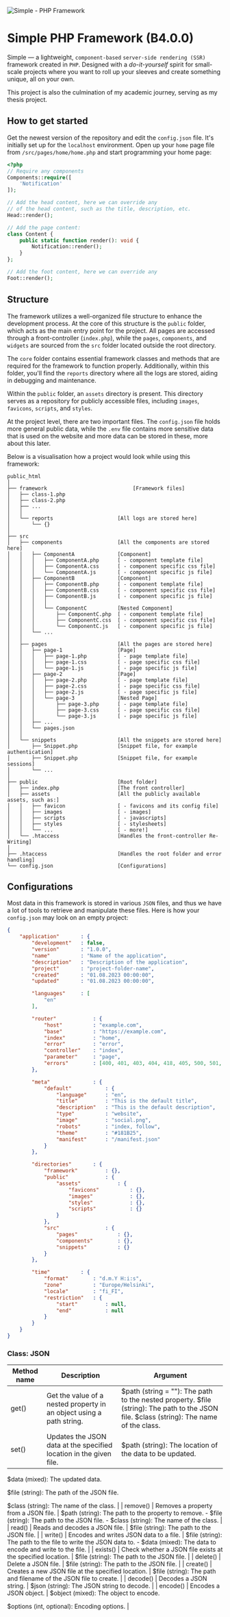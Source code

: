 ![Simple - PHP Framework](https://github.com/eremannisto/ombra-framework/blob/main/public/assets/images/social.png)

# Simple PHP Framework (B4.0.0)
Simple — a lightweight, `component-based` `server-side rendering (SSR)` framework created in `PHP`. Designed with a *do-it-yourself* spirit for small-scale projects where you want to roll up your sleeves and create something unique, all on your own.

This project is also the culmination of my academic journey, serving as my thesis project.

## How to get started
Get the newest version of the repository and edit the `config.json` file. It's initially set up for the `localhost` environment. Open up your `home` page file from `/src/pages/home/home.php` and start programming your home page:

```php
<?php
// Require any components
Components::require([
    'Notification'
]);

// Add the head content, here we can override any
// of the head content, such as the title, description, etc.
Head::render();

// Add the page content:
class Content {
    public static function render(): void { 
        Notification::render();
    }
};

// Add the foot content, here we can override any
Foot::render();
```


## Structure
The framework utilizes a well-organized file structure to enhance the development process. At the core of this structure is the `public` folder, which acts as the main entry point for the project. All pages are accessed through a front-controller (`index.php`), while the `pages`, `components`, and `widgets` are sourced from the `src` folder located outside the root directory.

The `core` folder contains essential framework classes and methods that are required for the framework to function properly. Additionally, within this folder, you'll find the `reports` directory where all the logs are stored, aiding in debugging and maintenance.

Within the `public` folder, an `assets` directory is present. This directory serves as a repository for publicly accessible files, including `images`, `favicons`, `scripts`, and `styles`.

At the project level, there are two important files. The `config.json` file holds more general public data, while the `.env` file contains more sensitive data that is used on the website and more data can be stored in these, more about this later.

Below is a visualisation how a project would look while using this framework:

```
public_html
│   
├── framework                            [Framework files]
│   ├── class-1.php
│   ├── class-2.php
│   ├── ...
│   │   
│   └── reports                     [All logs are stored here]
│       └── {}
│
├── src
│   ├── components                  [All the components are stored here]
│   │   ├── ComponentA              [Component]    
│   │   │   ├── ComponentA.php      [ - component template file]
│   │   │   ├── ComponentA.css      [ - component specific css file]
│   │   │   └── ComponentA.js       [ - component specific js file]
│   │   ├── ComponentB              [Component]        
│   │   │   ├── ComponentB.php      [ - component template file]
│   │   │   ├── ComponentB.css      [ - component specific css file]
│   │   │   ├── ComponentB.js       [ - component specific js file]
│   │   │   │ 
│   │   │   └── ComponentC          [Nested Component]
│   │   │       ├── ComponentC.php  [ - component template file]
│   │   │       ├── ComponentC.css  [ - component specific css file]
│   │   │       └── ComponentC.js   [ - component specific js file]
│   │   └── ...
│   │   
│   ├── pages                       [All the pages are stored here]
│   │   ├── page-1                  [Page]
│   │   │   ├── page-1.php          [ - page template file]
│   │   │   ├── page-1.css          [ - page specific css file]
│   │   │   └── page-1.js           [ - page specific js file]
│   │   ├── page-2                  [Page]
│   │   │   ├── page-2.php          [ - page template file]
│   │   │   ├── page-2.css          [ - page specific css file]
│   │   │   ├── page-2.js           [ - page specific js file]
│   │   │   └── page-3              [Nested Page]
│   │   │       ├── page-3.php      [ - page template file]
│   │   │       ├── page-3.css      [ - page specific css file]
│   │   │       └── page-3.js       [ - page specific js file]
│   │   ├── ...                     
│   │   └── pages.json
│   │
│   └── snippets                    [All the snippets are stored here]
│       ├── Snippet.php             [Snippet file, for example authentication]
│       ├── Snippet.php             [Snippet file, for example sessions]
│       └── ...
│   
├── public                          [Root folder]
│   ├── index.php                   [The front controller]
│   ├── assets                      [All the publicly available assets, such as:]
│   │   ├── favicon                 [ - favicons and its config file]
│   │   ├── images                  [ - images]
│   │   ├── scripts                 [ - javascripts]
│   │   ├── styles                  [ - stylesheets]
│   │   └── ...                     [ - more!]
│   └── .htaccess                   [Handles the front-controller Re-Writing]
│   
├── .htaccess                       [Handles the root folder and error handling]
└── config.json                     [Configurations]
```

## Configurations
Most data in this framework is stored in various `JSON` files, and thus we have a lot of tools to retrieve and manipulate these files. Here is how your `config.json` may look on an empty project:
```json
{
    "application"       : {
        "development"   : false,
        "version"       : "1.0.0",
        "name"          : "Name of the application",
        "description"   : "Description of the application",
        "project"       : "project-folder-name",
        "created"       : "01.08.2023 00:00:00",
        "updated"       : "01.08.2023 00:00:00",

        "languages"     : [
            "en"
        ],

        "router"            : {
            "host"          : "example.com",
            "base"          : "https://example.com",
            "index"         : "home",
            "error"         : "error",
            "controller"    : "index",
            "parameter"     : "page",
            "errors"        : [400, 401, 403, 404, 418, 405, 500, 501, 503]
        },

        "meta"              : {
            "default"           : {
                "language"      : "en",
                "title"         : "This is the default title",
                "description"   : "This is the default description",
                "type"          : "website",
                "image"         : "social.png",
                "robots"        : "index, follow",
                "theme"         : "#181B25",
                "manifest"      : "/manifest.json"
            }
        },

        "directories"       : {
            "framework"         : {},
            "public"            : {
                "assets"            : {
                    "favicons"          : {},
                    "images"            : {},
                    "styles"            : {},
                    "scripts"           : {}
                }
            },
            "src"               : {
                "pages"             : {},
                "components"        : {},
                "snippets"          : {}
            }
        },

        "time"          : {
            "format"        : "d.m.Y H:i:s",
            "zone"          : "Europe/Helsinki",
            "locale"        : "fi_FI",
            "restriction"   : {
                "start"         : null,
                "end"           : null
            }
        }
    }
}
```

### Class: JSON
| Method name | Description | Argument |
| --- | --- | --- |
| get() | Get the value of a nested property in an object using a path string. | $path (string = ""): The path to the nested property. $file (string): The path to the JSON file. $class (string): The name of the class. |
| set() | Updates the JSON data at the specified location in the given file. | $path (string): The location of the data to be updated. 

$data (mixed): The updated data. 

$file (string): The path of the JSON file. 

$class (string): The name of the class. |
| remove() | Removes a property from a JSON file. | $path (string): The path to the property to remove. - $file (string): The path to the JSON file. - $class (string): The name of the class. |
| read() | Reads and decodes a JSON file. | $file (string): The path to the JSON file. |
| write() | Encodes and writes JSON data to a file. | $file (string): The path to the file to write the JSON data to. - $data (mixed): The data to encode and write to the file. |
| exists() | Check whether a JSON file exists at the specified location. | $file (string): The path to the JSON file. |
| delete() | Delete a JSON file. | $file (string): The path to the JSON file. |
| create() | Creates a new JSON file at the specified location. | $file (string): The path and filename of the JSON file to create. |
| decode() | Decodes a JSON string. | $json (string): The JSON string to decode. |
| encode() | Encodes a JSON object. | $object (mixed): The object to encode. 

$options (int, optional): Encoding options. |
